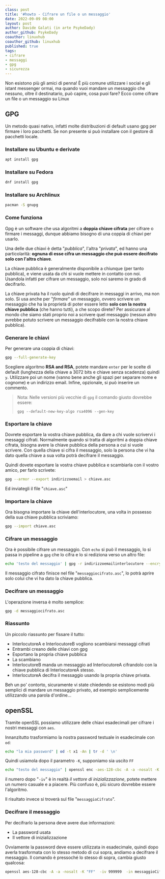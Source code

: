 ```yaml
---
class: post
title: '#howto - Cifrare un file o un messaggio' 
date: 2022-09-09 08:00
layout: post 
author: Davide Galati (in arte PsykeDady)
author_github: PsykeDady
coauthor: linuxhub
coauthor_github: linuxhub 
published: true
tags: 
- cifrare 
- messaggi
- gpg
- sicurezza 
---
```




Non esistono più gli amici di penna! È più comune utilizzare i social e gli istant messenger ormai, ma quando vuoi mandare un messaggio che nessuno, oltre il destinatario, può capire, cosa puoi fare? Ecco come cifrare un file o un messaggio su Linux



## GPG

Un metodo quasi nativo, infatti molte distribuzioni di default usano gpg per firmare i loro pacchetti.  Se non presente si può installare con il gestore di pacchetti locale.



### Installare su Ubuntu e derivate

```bash
apt install gpg
```

 

### Installare su Fedora 

```bash
dnf install gpg 
```



### Installare su Archlinux 

```bash
pacman -S gnupg
```



### Come funziona

Gpg è un software che usa algoritmi a **doppia chiave cifrata** per cifrare o firmare i messaggi, dunque abbiamo bisogno di una coppia di chiavi per usarlo. 

Una delle due chiavi è detta "*pubblica*", l'altra "*privata*", ed hanno una particolarità: **ognuna di esse cifra un messaggio che può essere decifrato solo con l'altra chiave**.

La chiave pubblica è generalmente disponibile a chiunque (per tanto pubblica), e viene usata da chi si vuole mettere in contatto con noi. Usandola infatti per cifrare un messaggio, solo noi saremo in grado di decifrarlo. 


La chiave privata ha il ruolo quindi di decifrare in messaggi in arrivo, ma non solo. Si usa anche per "*firmare*" un messaggio, ovvero scrivere un messaggio che ha la proprietà di poter essere letto **solo con la nostra chiave pubblica** (che hanno tutti), a che scopo direte? Per assicurare al mondo che siamo stati proprio noi a scrivere quel messaggio (nessun altro avrebbe potuto scrivere un messaggio decifrabile con la nostra chiave pubblica).

### Generare le chiavi


Per generare una coppia di chiavi: 

```bash
gpg --full-generate-key
```





Scegliere algoritmo **RSA and RSA**, potete mandare `enter` per le scelte di default (lunghezza della chiave a 3072 bits e chiave senza scadenza) quindi `y`. Utilizzare poi un nome (vanno bene anche gli spazi per separare nome e cognome) e un indirizzo email. Infine, opzionale, si può inserire un commento.



>  Nota: Nelle versioni più vecchie di `gpg` il comando giusto dovrebbe essere:
>
>  `gpg --default-new-key-algo rsa4096 --gen-key`



### Esportare la chiave 

Dovrete esportare la vostra chiave pubblica, da dare a chi vuole scrivervi i messaggi cifrati. Normalmente quando si tratta di algoritmi a doppia chiave cifrata, bisogna avere la chiave pubblica della persona a cui si vuole scrivere. Con quella chiave si cifra il messaggio, solo la persona che vi ha dato quella chiave a sua volta potrà decifrare il messaggio.



Quindi dovete esportare la vostra chiave pubblica e scambiarla con il vostro amico, per farlo scrivete: 

```bash
gpg --armor --export indirizzoemail > chiave.asc
```

 Ed inviategli il file "`chiave.asc`"



### Importare la chiave

Ora bisogna importare la chiave dell'interlocutore, una volta in possesso della sua chiave pubblica scriviamo: 

```bash
gpg --import chiave.asc
```



### Cifrare un messaggio

Ora è possibile cifrare un messaggio. Con `echo` si può il messaggio, lo si passa in pipeline a `gpg` che lo cifra e lo si rediziona verso un altro file: 

```bash
echo 'testo del messaggio' | gpg -r indirizzoemailinterlocutore --encrypt  > messaggiocifrato.asc
```

 

Il messaggio cifrato finisce nel file "`messaggiocifrato.asc`", lo potrà aprire solo colui che vi ha dato la chiave pubblica. 



### Decifrare un messaggio 

L'operazione inversa è molto semplice: 

```bash
gpg -d messaggiocifrato.asc
```



### Riassunto 

Un piccolo riassunto per fissare il tutto: 

- InterlocutoreA e InterlocutoreB vogliono scambiarsi messaggi cifrati
- Entrambi creano delle chiavi con gpg 
- Esportano la propria chiave pubblica
- La scambiano
- InterlocutoreB manda un messaggio ad InterlocutoreA cifrandolo con la chiave pubblica di InterlocutoreA stesso.
- InterlocutoreA decifra il messaggio usando la propria chiave privata.



Beh un po' contorto, sicuramente vi state chiedendo se esistono modi più semplici di mandare un messaggio privato, ad esempio semplicemente utilizzando una parola d'ordine... 



## openSSL

Tramite openSSL possiamo utilizzare delle chiavi esadecimali per cifrare i nostri messaggi con `aes`.

Innanzitutto trasformiamo la nostra password testuale in esadecimale con `od`: 

```bash
echo "la mia password" | od -t x1 -An | tr -d ' \n'
```

Quindi usiamola dopo il parametro `-K`, supponiamo sia uscito `FF`

```bash
echo "testo del messaggio" | openssl enc -aes-128-cbc -A -a -nosalt -K "FF" -iv 999999 -out messaggioCifrato
```

il numero dopo "`-iv`" è in realtà *il vettore di inizializzazione*, potete mettere un numero casuale e a piacere. Più confuso è, più sicuro dovrebbe essere l'algoritmo. 

Il risultato invece si troverà sul file "`messaggioCifrato`".

### Decifrare il messaggio 

Per decifrarlo la persona deve avere due informazioni: 

- La password usata
- Il vettore di inizializzazione

Ovviamente la password deve essere utilizzata in esadecimale, quindi dopo averla trasformata con lo stesso metodo di cui sopra, andiamo a decifrare il messaggio. Il comando è pressoché lo stesso di sopra, cambia giusto qualcosa: 

```bash
openssl aes-128-cbc -A -a -nosalt -K "FF"  -iv 999999  -in messaggioCifrato -d 
```



